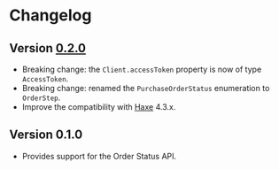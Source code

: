 # Changelog

## Version [0.2.0](https://github.com/mc2it/dell.hx/compare/v0.1.0...v0.2.0)
- Breaking change: the `Client.accessToken` property is now of type `AccessToken`.
- Breaking change: renamed the `PurchaseOrderStatus` enumeration to `OrderStep`.
- Improve the compatibility with [Haxe](https://haxe.org) 4.3.x.

## Version 0.1.0
- Provides support for the Order Status API.
